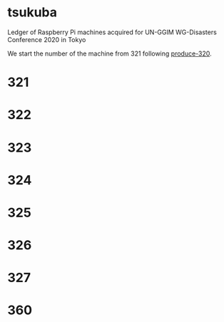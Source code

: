 # tsukuba
Ledger of Raspberry Pi machines acquired for UN-GGIM WG-Disasters Conference 2020 in Tokyo

We start the number of the machine from 321 following [produce-320](https://github.com/un-vector-tile-toolkit/produce-320). 

# 321
# 322
# 323
# 324
# 325
# 326
# 327

# 360
